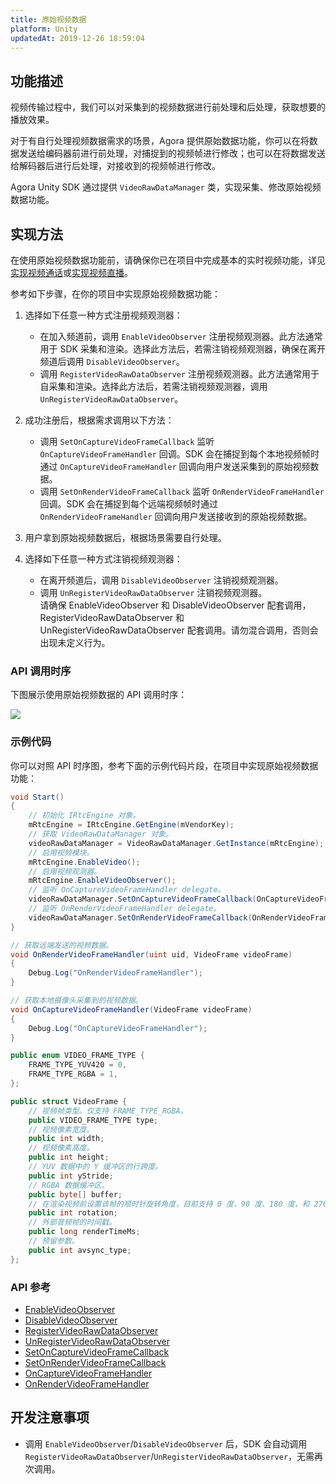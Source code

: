 ```yaml
---
title: 原始视频数据
platform: Unity
updatedAt: 2019-12-26 18:59:04
---
```


## 功能描述

视频传输过程中，我们可以对采集到的视频数据进行前处理和后处理，获取想要的播放效果。

对于有自行处理视频数据需求的场景，Agora 提供原始数据功能，你可以在将数据发送给编码器前进行前处理，对捕捉到的视频帧进行修改；也可以在将数据发送给解码器后进行后处理，对接收到的视频帧进行修改。

Agora Unity SDK 通过提供 `VideoRawDataManager` 类，实现采集、修改原始视频数据功能。

## 实现方法

在使用原始视频数据功能前，请确保你已在项目中完成基本的实时视频功能，详见[实现视频通话](https://docs.agora.io/cn/Video/start_call_unity?platform=Unity)或[实现视频直播](https://docs.agora.io/cn/Interactive%20Broadcast/start_live_unity?platform=Unity)。

参考如下步骤，在你的项目中实现原始视频数据功能：

1. 选择如下任意一种方式注册视频观测器：

   - 在加入频道前，调用 `EnableVideoObserver` 注册视频观测器。此方法通常用于 SDK 采集和渲染。选择此方法后，若需注销视频观测器，确保在离开频道后调用 `DisableVideoObserver`。
   - 调用 `RegisterVideoRawDataObserver` 注册视频观测器。此方法通常用于自采集和渲染。选择此方法后，若需注销视频观测器，调用 `UnRegisterVideoRawDataObserver`。

2. 成功注册后，根据需求调用以下方法：

   - 调用 `SetOnCaptureVideoFrameCallback` 监听 `OnCaptureVideoFrameHandler` 回调。SDK 会在捕捉到每个本地视频帧时通过 `OnCaptureVideoFrameHandler` 回调向用户发送采集到的原始视频数据。
   - 调用 `SetOnRenderVideoFrameCallback` 监听 `OnRenderVideoFrameHandler` 回调。SDK 会在捕捉到每个远端视频帧时通过 `OnRenderVideoFrameHandler` 回调向用户发送接收到的原始视频数据。

3. 用户拿到原始视频数据后，根据场景需要自行处理。
4. 选择如下任意一种方式注销视频观测器：
   - 在离开频道后，调用 `DisableVideoObserver` 注销视频观测器。
   - 调用 `UnRegisterVideoRawDataObserver` 注销视频观测器。
     <div class="alert note">请确保 EnableVideoObserver 和 DisableVideoObserver 配套调用，RegisterVideoRawDataObserver 和 UnRegisterVideoRawDataObserver 配套调用。请勿混合调用，否则会出现未定义行为。</div>

### API 调用时序

下图展示使用原始视频数据的 API 调用时序：

![](https://web-cdn.agora.io/docs-files/1576236749828)

### 示例代码

你可以对照 API 时序图，参考下面的示例代码片段，在项目中实现原始视频数据功能：

```C#
void Start()
{
    // 初始化 IRtcEngine 对象。
    mRtcEngine = IRtcEngine.GetEngine(mVendorKey);
    // 获取 VideoRawDataManager 对象。
    videoRawDataManager = VideoRawDataManager.GetInstance(mRtcEngine);
    // 启用视频模块。
    mRtcEngine.EnableVideo();
    // 启用视频观测器。
    mRtcEngine.EnableVideoObserver();
    // 监听 OnCaptureVideoFrameHandler delegate。
    videoRawDataManager.SetOnCaptureVideoFrameCallback(OnCaptureVideoFrameHandler);
    // 监听 OnRenderVideoFrameHandler delegate。
    videoRawDataManager.SetOnRenderVideoFrameCallback(OnRenderVideoFrameHandler);
}

// 获取远端发送的视频数据。
void OnRenderVideoFrameHandler(uint uid, VideoFrame videoFrame)
{
    Debug.Log("OnRenderVideoFrameHandler");
}

// 获取本地摄像头采集到的视频数据。
void OnCaptureVideoFrameHandler(VideoFrame videoFrame)
{
    Debug.Log("OnCaptureVideoFrameHandler");
}

public enum VIDEO_FRAME_TYPE {
    FRAME_TYPE_YUV420 = 0,
    FRAME_TYPE_RGBA = 1,
};

public struct VideoFrame {
    // 视频帧类型。仅支持 FRAME_TYPE_RGBA。
    public VIDEO_FRAME_TYPE type;
    // 视频像素宽度。
    public int width;
    // 视频像素高度。
    public int height;
    // YUV 数据中的 Y 缓冲区的行跨度。
    public int yStride;
    // RGBA 数据缓冲区。
    public byte[] buffer;
    // 在渲染视频前设置该帧的顺时针旋转角度，目前支持 0 度、90 度、180 度，和 270 度。
    public int rotation;
    // 外部音频帧的时间戳。
    public long renderTimeMs;
    // 预留参数。
    public int avsync_type;
};
```

### API 参考

- [EnableVideoObserver](./API%20Reference/unity/classagora__gaming__rtc_1_1_i_rtc_engine.html#ace979cd59611a0cc39e13f8ea33c0f7c)
- [DisableVideoObserver](./API%20Reference/unity/classagora__gaming__rtc_1_1_i_rtc_engine.html#ace613c4deed4548ee30a80a18a7007df)
- [RegisterVideoRawDataObserver](./API%20Reference/unity/classagora__gaming__rtc_1_1_video_raw_data_manager.html#ad2fddfb037739fdcb5cdd245caeb12f0)
- [UnRegisterVideoRawDataObserver](./API%20Reference/unity/classagora__gaming__rtc_1_1_video_raw_data_manager.html#ad485000862fc71f39889f826f1353ba3)
- [SetOnCaptureVideoFrameCallback](./API%20Reference/unity/classagora__gaming__rtc_1_1_video_raw_data_manager.html#a86b6c82c97dbe94f7a11839506a09109)
- [SetOnRenderVideoFrameCallback](./API%20Reference/unity/classagora__gaming__rtc_1_1_video_raw_data_manager.html#ad7516aa3de9f25b208fe2aa9baf56097)
- [OnCaptureVideoFrameHandler](./API%20Reference/unity/classagora__gaming__rtc_1_1_video_raw_data_manager.html#a7173eb3a85e986f50696732076c811b9)
- [OnRenderVideoFrameHandler](./API%20Reference/unity/classagora__gaming__rtc_1_1_video_raw_data_manager.html#a2ad89cb34bf7ca354ee71a35985bb5c7)

## 开发注意事项

- 调用 `EnableVideoObserver`/`DisableVideoObserver` 后，SDK 会自动调用 `RegisterVideoRawDataObserver`/`UnRegisterVideoRawDataObserver`，无需再次调用。
